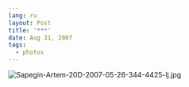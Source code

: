 ```yaml
---
lang: ru
layout: Post
title: '***'
date: Aug 31, 2007
tags:
  - photos
---
```


![Sapegin-Artem-20D-2007-05-26-344-4425-lj.jpg](upload://Sapegin-Artem-20D-2007-05-26-344-4425-lj.jpg)
